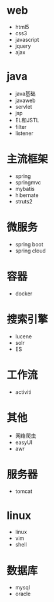 # web
- html5
- css3
- javascript
- jquery
- ajax

# java
- java基础
- javaweb
- servlet
- jsp
- EL和JSTL
- filter
- listener

# 主流框架
- spring
- springmvc
- mybatis
- hibernate
- struts2

# 微服务
- spring boot
- spring cloud

# 容器
- docker

# 搜索引擎
- lucene
- solr
- ES

# 工作流
- activiti

# 其他
- 网络爬虫
- easyUI
- awr

# 服务器
- tomcat

# linux
- linux
- vim
- shell

# 数据库
- mysql
- oracle






 

